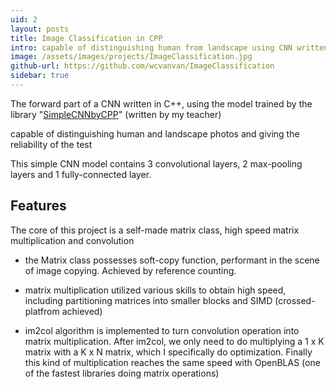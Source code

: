 ```yaml
---
uid: 2
layout: posts
title: Image Classification in CPP
intro: capable of distinguishing human from landscape using CNN written in CPP
image: /assets/images/projects/ImageClassification.jpg
github-url: https://github.com/wcvanvan/ImageClassification
sidebar: true
---
```


The forward part of a CNN written in C++, using the model trained by the library "<a href="https://github.com/ShiqiYu/SimpleCNNbyCPP">SimpleCNNbyCPP</a>" (written by my teacher)

capable of distinguishing human and landscape photos and giving the reliability of the test

This simple CNN model contains 3 convolutional layers, 2 max-pooling layers and 1 fully-connected layer.

## Features
The core of this project is a self-made matrix class, high speed matrix multiplication and convolution

+ the Matrix class possesses soft-copy function, performant in the scene of image copying. Achieved by reference counting.

+ matrix multiplication utilized various skills to obtain high speed, including partitioning matrices into smaller blocks and SIMD (crossed-platfrom achieved)

+ im2col algorithm is implemented to turn convolution operation into matrix multiplication. After im2col, we only need to do multiplying a 1 x K matrix with a K x N matrix, which I specifically do optimization. Finally this kind of multiplication reaches the same speed with OpenBLAS (one of the fastest libraries doing matrix operations)